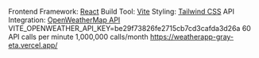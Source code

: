 Frontend Framework: [React](https://reactjs.org/)
Build Tool: [Vite](https://vitejs.dev/)
Styling: [Tailwind CSS](https://tailwindcss.com/)
API Integration: [OpenWeatherMap API](https://openweathermap.org/api)
VITE_OPENWEATHER_API_KEY=be29f73826fe2715cb7cd3cafda3d26a
60 API calls per minute
1,000,000 calls/month
https://weatherapp-gray-eta.vercel.app/
